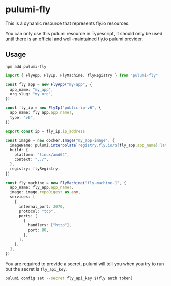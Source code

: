 # pulumi-fly

This is a dynamic resource that represents fly.io resources.

You can only use this pulumi resource in Typescript, it should only be used
until there is an official and well-maintained fly.io pulumi provider.

## Usage

`npm add pulumi-fly`

```ts
import { FlyApp, FlyIp, FlyMachine, flyRegistry } from "pulumi-fly"

const fly_app = new FlyApp("my-app", {
  app_name: "my_app",
  org_slug: "my_org",
})

const fly_ip = new FlyIp("public-ip-v6", {
  app_name: fly_app.app_name!,
  type: "v6",
})

export const ip = fly_ip.ip_address

const image = new docker.Image("my_app-image", {
  imageName: pulumi.interpolate`registry.fly.io/${fly_app.app_name}:latest`,
  build: {
    platform: "linux/amd64",
    context: "../",
  },
  registry: flyRegistry,
})

const fly_machine = new FlyMachine("fly-machine-1", {
  app_name: fly_app.app_name!,
  image: image.repoDigest as any,
  services: [
    {
      internal_port: 3070,
      protocol: "tcp",
      ports: [
        {
          handlers: ["http"],
          port: 80,
        },
      ],
    },
  ],
})
```

You are required to provide a secret, pulumi will tell you when you try to
run but the secret is `fly_api_key`.

```bash
pulumi config set --secret fly_api_key $(fly auth token)
```

